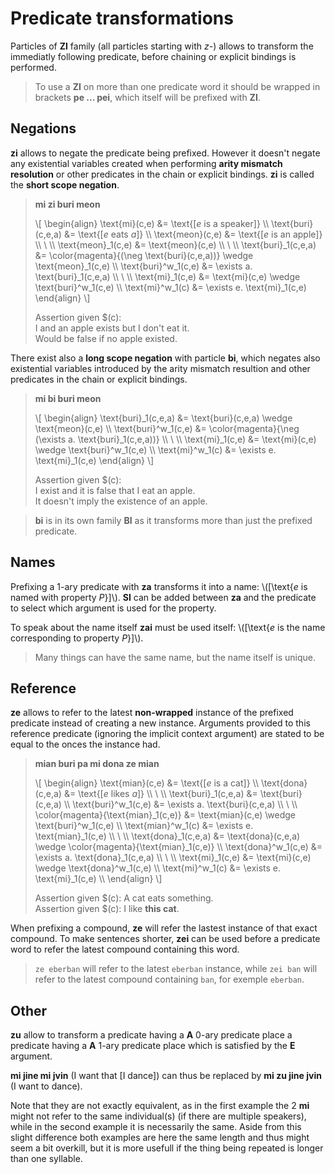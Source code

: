 # Predicate transformations

Particles of __ZI__ family (all particles starting with _z-_) allows to
transform the immediatly following predicate, before chaining or explicit
bindings is performed.

> To use a __ZI__ on more than one predicate word it should be wrapped in
> brackets __pe ... pei__, which itself will be prefixed with __ZI__.

## Negations

__zi__ allows to negate the predicate being prefixed. However it doesn't
negate any existential variables created when performing __arity mismatch
resolution__ or other predicates in the chain or explicit bindings. __zi__
is called the __short scope negation__.

> __mi zi buri meon__
>
> \\[ \begin{align}
> \text{mi}(c,e)       &= \text{[$e$ is a speaker]} \\\\
> \text{buri}(c,e,a)   &= \text{[$e$ eats $a$]} \\\\
> \text{meon}(c,e)     &= \text{[$e$ is an apple]} \\\\
> \\ \\\\
> \text{meon}_1(c,e)   &= \text{meon}(c,e) \\\\
> \\ \\\\
> \text{buri}_1(c,e,a) &= \color{magenta}{(\neg \text{buri}(c,e,a))} \wedge \text{meon}_1(c,e) \\\\
> \text{buri}^w_1(c,e) &= \exists a. \text{buri}_1(c,e,a) \\\\
> \\ \\\\
> \text{mi}_1(c,e)     &= \text{mi}(c,e) \wedge \text{buri}^w_1(c,e) \\\\
> \text{mi}^w_1(c)     &= \exists e. \text{mi}_1(c,e)
> \end{align} \\]
> 
> Assertion given $(c):\
> I and an apple exists but I don't eat it.\
> Would be false if no apple existed.

There exist also a __long scope negation__ with particle __bi__, which negates
also existential variables introduced by the arity mismatch resultion and other
predicates in the chain or explicit bindings.

> __mi bi buri meon__
>
> \\[ \begin{align}
> \text{buri}_1(c,e,a) &= \text{buri}(c,e,a) \wedge \text{meon}(c,e) \\\\
> \text{buri}^w_1(c,e) &= \color{magenta}{\neg (\exists a. \text{buri}_1(c,e,a))} \\\\
> \\ \\\\
> \text{mi}_1(c,e)     &= \text{mi}(c,e) \wedge \text{buri}^w_1(c,e) \\\\
> \text{mi}^w_1(c)     &= \exists e. \text{mi}_1(c,e)
> \end{align} \\]
> 
> Assertion given $(c):\
> I exist and it is false that I eat an apple.\
> It doesn't imply the existence of an apple.

> __bi__ is in its own family __BI__ as it transforms more than just the prefixed
> predicate.

## Names

Prefixing a 1-ary predicate with __za__ transforms it into a name:
\\([\text{$e$ is named with property $P$}]\\). __SI__ can be added between
__za__ and the predicate to select which argument is used for the property.

To speak about the name itself __zai__ must be used itself:
\\([\text{$e$ is the name corresponding to property $P$}]\\).

> Many things can have the same name, but the name itself is unique.

## Reference

__ze__ allows to refer to the latest __non-wrapped__ instance of the prefixed
predicate instead of creating a new instance. Arguments provided to this
reference predicate (ignoring the implicit context argument) are stated to be
equal to the onces the instance had.

> __mian buri
> pa mi dona ze mian__
>
> \\[ \begin{align}
> \text{mian}(c,e)                    &= \text{[$e$ is a cat]} \\\\
> \text{dona}(c,e,a)                  &= \text{[$e$ likes $a$]} \\\\
> \\ \\\\
> \text{buri}_1(c,e,a)                &= \text{buri}(c,e,a) \\\\
> \text{buri}^w_1(c,e)                &= \exists a. \text{buri}(c,e,a) \\\\
> \\ \\\\
> \color{magenta}{\text{mian}_1(c,e)} &= \text{mian}(c,e) \wedge \text{buri}^w_1(c,e) \\\\
> \text{mian}^w_1(c)                  &= \exists e. \text{mian}_1(c,e) \\\\
> \\ \\\\
> \text{dona}_1(c,e,a)                &= \text{dona}(c,e,a) \wedge \color{magenta}{\text{mian}_1(c,e)} \\\\
> \text{dona}^w_1(c,e)                &= \exists a. \text{dona}_1(c,e,a) \\\\
> \\ \\\\
> \text{mi}_1(c,e)                    &= \text{mi}(c,e) \wedge \text{dona}^w_1(c,e) \\\\
> \text{mi}^w_1(c)                    &= \exists e. \text{mi}_1(c,e) \\\\
> \end{align} \\]
>
> Assertion given $(c): A cat eats something.\
> Assertion given $(c): I like __this cat__.

When prefixing a compound, __ze__ will refer the lastest instance of that
exact compound. To make sentences shorter, __zei__ can be used before a
predicate word to refer the latest compound containing this word.

> `ze eberban` will refer to the latest `eberban` instance, while `zei ban` will
> refer to the latest compound containing `ban`, for exemple `eberban`.

## Other

__zu__ allow to transform a predicate having a __A__ 0-ary predicate place
a predicate having a __A__ 1-ary predicate place which is satisfied by the __E__
argument.

__mi jine mi jvin__ (I want that [I dance]) can thus be replaced by
__mi zu jine jvin__ (I want to dance).

Note that they are not exactly equivalent, as in the first example the 2 __mi__
might not refer to the same individual(s) (if there are multiple speakers),
while in the second example it is necessarily the same. Aside from this
slight difference both examples are here the same length and thus might
seem a bit overkill, but it is more usefull if the thing being repeated is
longer than one syllable.

